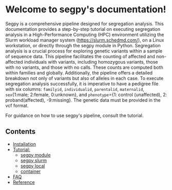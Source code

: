 # Welcome to segpy's documentation!
Segpy is a comprehensive pipeline designed for segregation analysis. This documentation provides a step-by-step tutorial on executing segregation analysis in a High-Performance Computing (HPC) environment utilizing the Slurm workload manager system (https://slurm.schedmd.com/), on a Linux workstation, or directly through the segpy module in Python. Segregation analysis is a crucial process for exploring genetic variants within a sample of sequence data. This pipeline facilitates the counting of affected and non-affected individuals with variants, including homozygous variants, those with no variants, and those with no calls. These counts are computed both within families and globally. Additionally, the pipeline offers a detailed breakdown not only of variants but also of alleles in each case. To execute segregation analysis successfully, it is imperative to have a pedigree file with six columns: `familyid`, `individualid`, `parentalid`, `maternalid`, `sex`{1:male; 2:female, 0:unknown}, and `phenotype`={1: control (unaffected), 2: proband(affected), -9:missing}. The genetic data must be provided in the vcf format.

For guidance on how to use segpy's pipeline, consult the tutorial.

## Contents
- [Installation](installation.md)
- [Tutorial:]()
    - [segpy module](segpy_module.md)
    - [segpy slurm](segpy_slurm.md)
    - [segpy local](segpy_local.md)
    - [container](container.md)
- [FAQ](FAQ.md)
- [Reference](reference.md)
